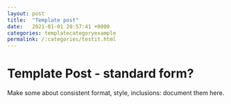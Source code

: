 ```yaml
---
layout: post
title:  "Template post"
date:   2021-01-01 20:57:41 +0000
categories: templatecategoryexample
permalink: /:categories/testit.html
---
```

 # Template Post - standard form?

Make some  about consistent format, style, inclusions: document them here.
